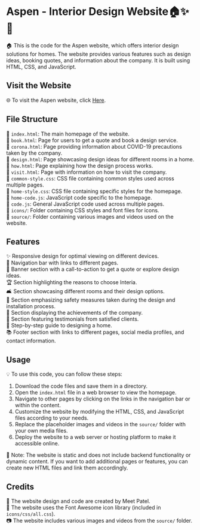 # Aspen - Interior Design Website🏠✨🎨

🏠 This is the code for the Aspen website, which offers interior design solutions for homes. The website provides various features such as design ideas, booking quotes, and information about the company. It is built using HTML, CSS, and JavaScript.

## Visit the Website

🌐 To visit the Aspen website, click [Here](https://github.com/MeWaqasahmed/Aspen_project.git).

## File Structure

📁 `index.html`: The main homepage of the website.<br/>
📁 `book.html`: Page for users to get a quote and book a design service.<br/>
📁 `corona.html`: Page providing information about COVID-19 precautions taken by the company.<br/>
📁 `design.html`: Page showcasing design ideas for different rooms in a home.<br/>
📁 `how.html`: Page explaining how the design process works.<br/>
📁 `visit.html`: Page with information on how to visit the company.<br/>
📁 `common-style.css`: CSS file containing common styles used across multiple pages.<br/>
📁 `home-style.css`: CSS file containing specific styles for the homepage.<br/>
📁 `home-code.js`: JavaScript code specific to the homepage.<br/>
📁 `code.js`: General JavaScript code used across multiple pages.<br/>
📁 `icons/`: Folder containing CSS styles and font files for icons.<br/>
📁 `source/`: Folder containing various images and videos used on the website.<br/>

## Features

✨ Responsive design for optimal viewing on different devices.<br/>
🔗 Navigation bar with links to different pages.<br/>
🎯 Banner section with a call-to-action to get a quote or explore design ideas.<br/>
🏆 Section highlighting the reasons to choose Interia.<br/>
🛋️ Section showcasing different rooms and their design options.<br/>
🚧 Section emphasizing safety measures taken during the design and installation process.<br/>
🏅 Section displaying the achievements of the company.<br/>
👥 Section featuring testimonials from satisfied clients.<br/>
📝 Step-by-step guide to designing a home.<br/>
📚 Footer section with links to different pages, social media profiles, and contact information.<br/>

## Usage

💡 To use this code, you can follow these steps:

1. Download the code files and save them in a directory.
2. Open the `index.html` file in a web browser to view the homepage.
3. Navigate to other pages by clicking on the links in the navigation bar or within the content.
4. Customize the website by modifying the HTML, CSS, and JavaScript files according to your needs.
5. Replace the placeholder images and videos in the `source/` folder with your own media files.
6. Deploy the website to a web server or hosting platform to make it accessible online.

📝 Note: The website is static and does not include backend functionality or dynamic content. If you want to add additional pages or features, you can create new HTML files and link them accordingly.

## Credits

👏 The website design and code are created by Meet Patel.<br/>
🔧 The website uses the Font Awesome icon library (included in `icons/css/all.css`).<br/>
📷 The website includes various images and videos from the `source/` folder.<br/>
